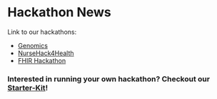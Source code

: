 # Hackathon News

Link to our hackathons: 
- [Genomics](../Genomics/Hackathon)
- [NurseHack4Health](../NurseHack4Health)
- [FHIR Hackathon](../FHIR/Hackathon)

### Interested in running your own hackathon? Checkout our [**Starter-Kit**](https://github.com/microsoft/hackathon-starter-kit)!


